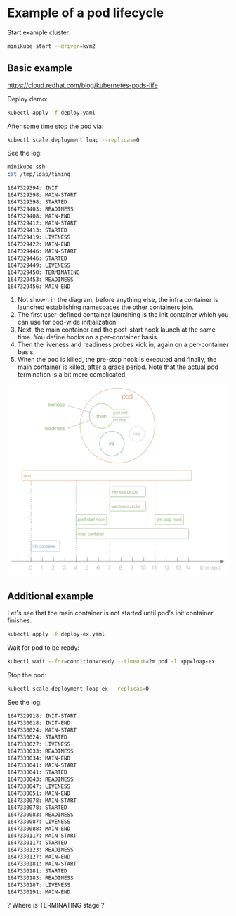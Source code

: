 # Example of a pod lifecycle

Start example cluster:

```bash
minikube start --driver=kvm2
```

## Basic example

https://cloud.redhat.com/blog/kubernetes-pods-life

Deploy demo:

```bash
kubectl apply -f deploy.yaml
```

After some time stop the pod via:

```bash
kubectl scale deployment loap --replicas=0
```

See the log:

```bash
minikube ssh
cat /tmp/loap/timing
```

```log
1647329394: INIT
1647329398: MAIN-START
1647329398: STARTED
1647329403: READINESS
1647329408: MAIN-END
1647329412: MAIN-START
1647329413: STARTED
1647329419: LIVENESS
1647329422: MAIN-END
1647329446: MAIN-START
1647329446: STARTED
1647329449: LIVENESS
1647329450: TERMINATING
1647329453: READINESS
1647329456: MAIN-END
```

1) Not shown in the diagram, before anything else, the infra container is launched establishing namespaces the other containers join.
2) The first user-defined container launching is the init container which you can use for pod-wide initialization.
3) Next, the main container and the post-start hook launch at the same time. You define hooks on a per-container basis.
4) Then the liveness and readiness probes kick in, again on a per-container basis.
5) When the pod is killed, the pre-stop hook is executed and finally, the main container is killed, after a grace period. Note that the actual pod termination is a bit more complicated.

![](./loap.png)

## Additional example

Let's see that the main container is not started until pod's init container finishes:

```bash
kubectl apply -f deploy-ex.yaml
```

Wait for pod to be ready:

```bash
kubectl wait --for=condition=ready --timeout=2m pod -l app=loap-ex
```

Stop the pod:

```bash
kubectl scale deployment loap-ex --replicas=0
```

See the log:

```log
1647329918: INIT-START
1647330018: INIT-END
1647330024: MAIN-START
1647330024: STARTED
1647330027: LIVENESS
1647330033: READINESS
1647330034: MAIN-END
1647330041: MAIN-START
1647330041: STARTED
1647330043: READINESS
1647330047: LIVENESS
1647330051: MAIN-END
1647330078: MAIN-START
1647330078: STARTED
1647330083: READINESS
1647330087: LIVENESS
1647330088: MAIN-END
1647330117: MAIN-START
1647330117: STARTED
1647330123: READINESS
1647330127: MAIN-END
1647330181: MAIN-START
1647330181: STARTED
1647330183: READINESS
1647330187: LIVENESS
1647330191: MAIN-END
```

? Where is TERMINATING stage ?
